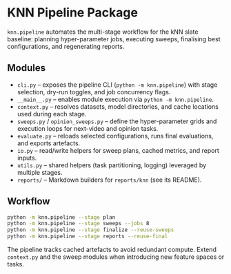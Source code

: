 # KNN Pipeline Package

`knn.pipeline` automates the multi-stage workflow for the kNN slate baseline:
planning hyper-parameter jobs, executing sweeps, finalising best configurations,
and regenerating reports.

## Modules

- `cli.py` – exposes the pipeline CLI (`python -m knn.pipeline`) with stage
  selection, dry-run toggles, and job concurrency flags.
- `__main__.py` – enables module execution via `python -m knn.pipeline`.
- `context.py` – resolves datasets, model directories, and cache locations used
  during each stage.
- `sweeps.py` / `opinion_sweeps.py` – define the hyper-parameter grids and
  execution loops for next-video and opinion tasks.
- `evaluate.py` – reloads selected configurations, runs final evaluations, and
  exports artefacts.
- `io.py` – read/write helpers for sweep plans, cached metrics, and report
  inputs.
- `utils.py` – shared helpers (task partitioning, logging) leveraged by multiple
  stages.
- `reports/` – Markdown builders for `reports/knn` (see its README).

## Workflow

```bash
python -m knn.pipeline --stage plan
python -m knn.pipeline --stage sweeps --jobs 8
python -m knn.pipeline --stage finalize --reuse-sweeps
python -m knn.pipeline --stage reports --reuse-final
```

The pipeline tracks cached artefacts to avoid redundant compute. Extend
`context.py` and the sweep modules when introducing new feature spaces or tasks.
